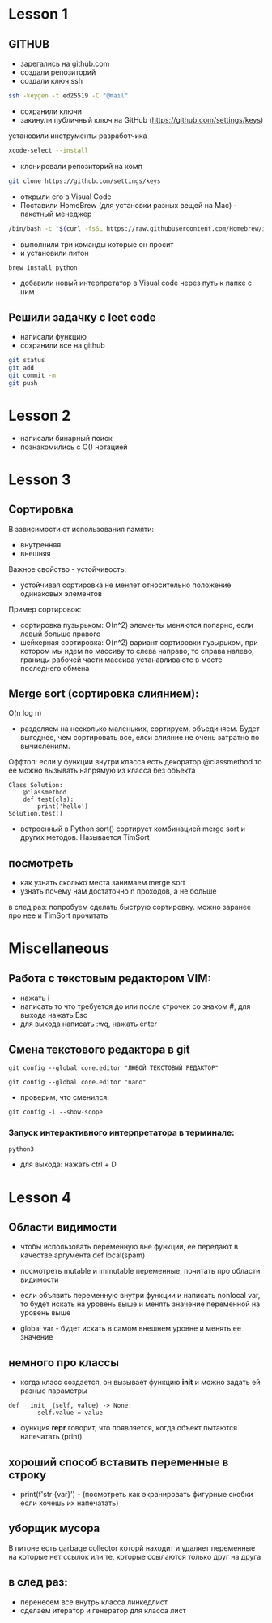 # Lesson 1

## GITHUB

- зарегались на github.com
- создали репозиторий
- создали ключ ssh

```bash
ssh -keygen -t ed25519 -C "@mail"
```
- сохранили ключи
- закинули публичный ключ на GitHub (https://github.com/settings/keys)

установили инструменты разработчика 
```bash
xcode-select --install
```

- клонировали репозиторий на комп

```bash
git clone https://github.com/settings/keys
```
- открыли его в Visual Code
- Поставили HomeBrew (для установки разных вещей на Мac) - пакетный менеджер

```bash
/bin/bash -c "$(curl -fsSL https://raw.githubusercontent.com/Homebrew/install/HEAD/install.sh)"
```
- выполнили три команды которые он просит
- и установили питон
```bash
brew install python
```
- добавили новый интерпретатор в Visual code через путь к папке с ним

## Решили задачку с leet code
- написали функцию
- сохранили все на github
```bash
git status
git add
git commit -m
git push
```
# Lesson 2

- написали бинарный поиск
- познакомились с О() нотацией

# Lesson 3

## Сортировка

В зависимости от использования памяти:
- внутренняя
- внешняя

Важное свойство - устойчивость:
- устойчивая сортировка не меняет относительно положение одинаковых элементов

Пример сортировок:
- сортировка пузырьком: О(n^2) элементы меняются попарно, если левый больше правого
- шейкерная сортировка: O(n^2) вариант сортировки пузырьком, при котором мы идем по массиву то слева направо, то справа налево; границы рабочей части массива устанавливаютс в месте последнего обмена

## Merge sort (сортировка слиянием): 
O(n log n)
-  разделяем на несколько маленьких, сортируем, объединяем. Будет выгоднее, чем сортировать все, елси слияние не очень затратно по вычислениям.

Оффтоп: если у функции внутри класса есть декоратор @classmethod то ее можно вызывать напрямую из класса без объекта
``` 
Class Solution:
    @classmethod
    def test(cls):
        print('hello')
Solution.test()
```

- встроенный в Python sort() сортирует комбинацией merge sort и других методов. Называется TimSort

## посмотреть
- как узнать сколько места занимаем merge sort
- узнать почему нам достаточно n проходов, а не больше

в след раз: попробуем сделать быструю сортировку. можно заранее про нее и TimSort прочитать

# Miscellaneous

## Работа с текстовым редактором VIM:
- нажать i
- написать то что требуется до или после строчек со знаком #, для выхода нажать Esc
- для выхода написать :wq, нажать enter 

## Cмена текстового редактора в git

```
git config --global core.editor "ЛЮБОЙ ТЕКСТОВЫЙ РЕДАКТОР"

git config --global core.editor "nano"
```
- проверим, что сменился:
```
git config -l --show-scope
```
### Запуск интерактивного интерпретатора в терминале:
```
python3
```
- для выхода: нажать ctrl + D

# Lesson 4

## Области видимости
- чтобы использовать переменную вне функции, ее передают в качестве аргумента def local(spam)

- посмотреть mutable и immutable переменные, почитать про области видимости

- если объявить переменную внутри функции и написать nonlocal var, то будет искать на уровень выше и менять значение переменной на уровень выше

- global var - будет искать в самом внешнем уровне и менять ее значение

## немного про классы
- когда класс создается, он вызывает функцию __init__ и можно задать ей разные параметры
```
def __init__(self, value) -> None:
        self.value = value
```

- функция __repr__ говорит, что появляется, когда объект пытаются напечатать (print)

## хороший способ вставить переменные в строку
- print(f'str {var}') - (посмотреть как экранировать фигурные скобки если хочешь их напечатать)

## уборщик мусора
В питоне есть garbage collector которй находит и удаляет переменные на которые нет ссылок или те, которые ссылаются только друг на друга 

## в след раз:
- перенесем все внутрь класса линкедлист
- сделаем итератор и генератор для класса лист
    